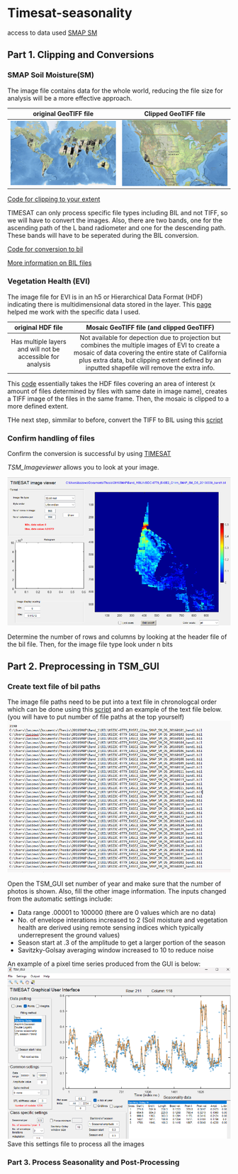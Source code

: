 # Timesat-seasonality

access to data used
[SMAP SM](https://nsidc.org/data/nsidc-0779/versions/1)

## Part 1. Clipping and Conversions
### SMAP Soil Moisture(SM)
The image file contains data for the whole world, reducing the file size for analysis will be a more effective approach.

original GeoTIFF file           |  Clipped GeoTIFF file
:-------------------------:|:-------------------------:
![](images/OriginalTIFSMAP.png)  |  ![](images/clippedtifCA.png)

[Code for clipping to your extent](src-code/cliptif.py)

TIMESAT can only process specific file types including BIL and not TIFF, so we will have to convert the images. 
Also, there are two bands, one for the ascending path of the L band radiometer and one for the descending path.
These bands will have to be seperated during the BIL conversion. 

[Code for conversion to bil](src-code/TifToBILSMAP.py)

[More information on BIL files](https://desktop.arcgis.com/en/arcmap/latest/manage-data/raster-and-images/bil-bip-and-bsq-raster-files.htm)

### Vegetation Health (EVI)
The image file for EVI is in an h5 or Hierarchical Data Format (HDF) indicating there is multidimensional data stored in the layer. 
This [page](https://lpdaac.usgs.gov/resources/e-learning/working-daily-nasa-viirs-surface-reflectance-data/) helped me work with the specific data I used.

original HDF file           |  Mosaic GeoTIFF file (and clipped GeoTIFF)
:-------------------------:|:-------------------------:
Has multiple layers and will not be accessible for analysis|  Not available for depection due to projection but combines the multiple images of EVI to create a mosaic of data covering the entire state of California plus extra data, but clipping extent defined by an inputted shapefile will remove the extra info.

This [code](src-code/h5toMosaic.py) essentially takes the HDF files covering an area of interest (x amount of files determined by files with same date in image name), creates a TIFF image of the files in the same frame. Then, the mosaic is clipped to a more defined extent. 

THe next step, simmilar to before, convert the TIFF to BIL using this [script](src-code/TIFtoBILEVI.py)


### Confirm handling of files
Confirm the conversion is successful by using [TIMESAT](https://web.nateko.lu.se/timesat/timesat.asp)

 *TSM_Imageviewer* allows you to look at your image.

![](images/BILTSMimageViewSMAP.png)

Determine the number of rows and columns by looking at the header file of the bil file.
Then, for the image file type look under n bits

## Part 2. Preprocessing in TSM_GUI

### Create text file of bil paths 

The image file paths need to be put into a text file in chronologcal order which can be done using this [script](src-code/BILpaths.py) and an example of the text file below. (you will have to put number of file paths at the top yourself)
![](images/filepaths.png)

Open the TSM_GUI set number of year and make sure that the number of photos is shown. Also, fill the other image information. 
The inputs changed from the automatic settings include: 
- Data range .00001 to 100000 (there are 0 values which are no data)
- No. of envelope interations increased to 2 (Soil moisture and vegetation health are derived using remote sensing indices which typically underrepresent the ground values)
- Season start at .3 of the amplitude to get a larger portion of the season
- Savitzky-Golsay averaging window increased to 10 to reduce noise

An example of a pixel time series produced from the GUI is below:
![](images/TSMGUI.png)
Save this settings file to process all the images 

### Part 3. Process Seasonality and Post-Processing



